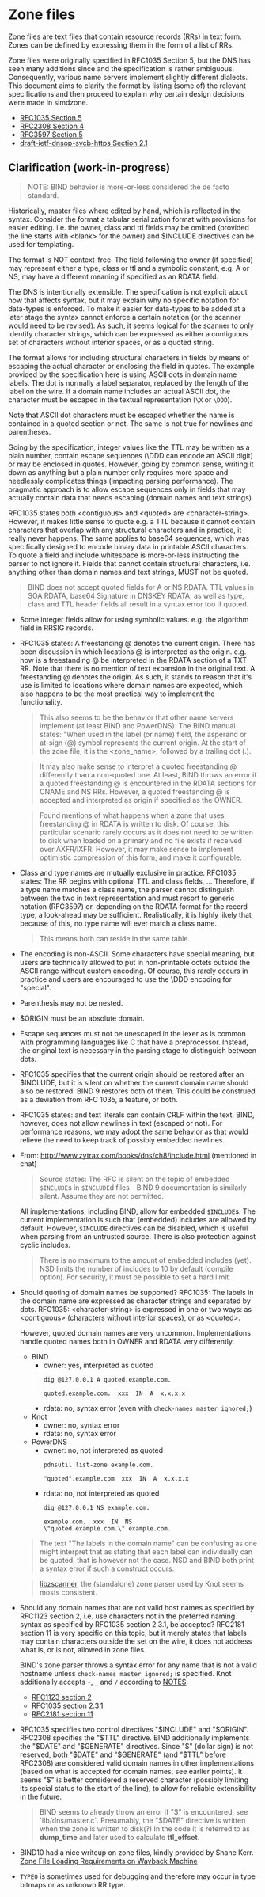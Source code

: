 # Zone files

Zone files are text files that contain resource records (RRs) in text form.
Zones can be defined by expressing them in the form of a list of RRs.

Zone files were originally specified in RFC1035 Section 5, but the DNS
has seen many additions since and the specification is rather ambiguous.
Consequently, various name servers implement slightly different dialects. This
document aims to clarify the format by listing (some of) the relevant
specifications and then proceed to explain why certain design decisions were
made in simdzone.

* [RFC1035 Section 5](https://datatracker.ietf.org/doc/html/rfc1035#section-5)
* [RFC2308 Section 4](https://datatracker.ietf.org/doc/html/rfc2308#section-4)
* [RFC3597 Section 5](https://datatracker.ietf.org/doc/html/rfc3597#section-5)
* [draft-ietf-dnsop-svcb-https Section 2.1](https://www.ietf.org/archive/id/draft-ietf-dnsop-svcb-https-12.html#name-zone-file-presentation-form)


## Clarification (work-in-progress)

> NOTE: BIND behavior is more-or-less considered the de facto standard.

Historically, master files where edited by hand, which is reflected in the
syntax. Consider the format a tabular serialization format with provisions
for easier editing. i.e. the owner, class and ttl fields may be omitted
(provided the line starts with \<blank\> for the owner) and $INCLUDE directives
can be used for templating.

The format is NOT context-free. The field following the owner (if specified)
may represent either a type, class or ttl and a symbolic constant, e.g. A
or NS, may have a different meaning if specified as an RDATA field.

The DNS is intentionally extensible. The specification is not explicit about
how that affects syntax, but it may explain why no specific notation for
data-types is enforced. To make it easier for data-types to be added at a later
stage the syntax cannot enforce a certain notation (or the scanner would need
to be revised). As such, it seems logical for the scanner to only identify
character strings, which can be expressed as either a contiguous set of
characters without interior spaces, or as a quoted string.

The format allows for including structural characters in fields by means of
escaping the actual character or enclosing the field in quotes. The example
provided by the specification here is using ASCII dots in domain name labels.
The dot is normally a label separator, replaced by the length of the label
on the wire. If a domain name includes an actual ASCII dot, the character
must be escaped in the textual representation (`\X` or `\DDD`).

Note that ASCII dot characters must be escaped whether the name is contained
in a quoted section or not. The same is not true for newlines and parentheses.

Going by the specification, integer values like the TTL may be written as
a plain number, contain escape sequences (\DDD can encode an ASCII digit) or
may be enclosed in quotes. However, going by common sense, writing it down as
anything but a plain number only requires more space and needlessly
complicates things (impacting parsing performance). The pragmatic approach is
to allow escape sequences only in fields that may actually contain data that
needs escaping (domain names and text strings).

RFC1035 states both \<contiguous\> and \<quoted\> are \<character-string\>.
However, it makes little sense to quote e.g. a TTL because it cannot contain
characters that overlap with any structural characters and in practice, it
really never happens. The same applies to base64 sequences, which was
specifically designed to encode binary data in printable ASCII characters. To
quote a field and include whitespace is more-or-less instructing the parser
to not ignore it. Fields that cannot contain structural characters, i.e.
anything other than domain names and text strings, MUST not be quoted.

> BIND does not accept quoted fields for A or NS RDATA. TTL values in SOA
> RDATA, base64 Signature in DNSKEY RDATA, as well as type, class and TTL
> header fields all result in a syntax error too if quoted.


* Some integer fields allow for using symbolic values. e.g. the algorithm
  field in RRSIG records.

* RFC1035 states: A freestanding @ denotes the current origin.
  There has been discussion in which locations @ is interpreted as the origin.
  e.g. how is a freestanding @ be interpreted in the RDATA section of a TXT RR.
  Note that there is no mention of text expansion in the original text. A
  freestanding @ denotes the origin. As such, it stands to reason that it's
  use is limited to locations where domain names are expected, which also
  happens to be the most practical way to implement the functionality.

  > This also seems to be the behavior that other name servers implement (at
  > least BIND and PowerDNS). The BIND manual states: "When used in the label
  > (or name) field, the asperand or at-sign (@) symbol represents the current
  > origin. At the start of the zone file, it is the \<zone\_name\>, followed
  > by a trailing dot (.).

  > It may also make sense to interpret a quoted freestanding @ differently
  > than a non-quoted one. At least, BIND throws an error if a quoted
  > freestanding @ is encountered in the RDATA sections for CNAME and NS RRs.
  > However, a quoted freestanding @ is accepted and interpreted as origin
  > if specified as the OWNER.

  > Found mentions of what happens when a zone that uses freestanding @ in
  > RDATA is written to disk. Of course, this particular scenario rarely occurs
  > as it does not need to be written to disk when loaded on a primary and no
  > file exists if received over AXFR/IXFR. However, it may make sense to
  > implement optimistic compression of this form, and make it configurable.

* Class and type names are mutually exclusive in practice.
  RFC1035 states: The RR begins with optional TTL and class fields, ...
  Therefore, if a type name matches a class name, the parser cannot distinguish
  between the two in text representation and must resort to generic notation
  (RFC3597) or, depending on the RDATA format for the record type, a
  look-ahead may be sufficient. Realistically, it is highly likely that because
  of this, no type name will ever match a class name.

  > This means both can reside in the same table.

* The encoding is non-ASCII. Some characters have special meaning, but users
  are technically allowed to put in non-printable octets outside the ASCII
  range without custom encoding.
  Of course, this rarely occurs in practice and users are encouraged to use
  the \DDD encoding for "special".

* Parenthesis may not be nested.

* $ORIGIN must be an absolute domain.

* Escape sequences must not be unescaped in the lexer as is common with
  programming languages like C that have a preprocessor. Instead, the
  original text is necessary in the parsing stage to distinguish between dots.

* RFC1035 specifies that the current origin should be restored after an
  $INCLUDE, but it is silent on whether the current domain name should also be
  restored. BIND 9 restores both of them. This could be construed as a
  deviation from RFC 1035, a feature, or both.

* RFC1035 states: and text literals can contain CRLF within the text.
  BIND, however, does not allow newlines in text (escaped or not). For
  performance reasons, we may adopt the same behavior as that would relieve
  the need to keep track of possibly embedded newlines.

* From: http://www.zytrax.com/books/dns/ch8/include.html (mentioned in chat)
  > Source states: The RFC is silent on the topic of embedded `$INCLUDE`s in
  > `$INCLUDE`d files - BIND 9 documentation is similarly silent. Assume they
  > are not permitted.

  All implementations, including BIND, allow for embedded `$INCLUDE`s.
  The current implementation is such that (embedded) includes are allowed by
  default. However, `$INCLUDE` directives can be disabled, which is useful
  when parsing from an untrusted source. There is also protection against
  cyclic includes.

  > There is no maximum to the amount of embedded includes (yet). NSD limits
  > the number of includes to 10 by default (compile option). For security, it
  > must be possible to set a hard limit.

* Should quoting of domain names be supported?
  RFC1035: The labels in the domain name are expressed as character strings
  and separated by dots.
  RFC1035: \<character-string\> is expressed in one or two ways:
  as \<contiguous\> (characters without interior spaces), or as \<quoted\>.

  However, quoted domain names are very uncommon. Implementations handle
  quoted names both in OWNER and RDATA very differently.

  * BIND
    * owner: yes, interpreted as quoted
      ```
      dig @127.0.0.1 A quoted.example.com.
      ```
      ```
      quoted.example.com.  xxx  IN  A  x.x.x.x
      ```
    * rdata: no, syntax error (even with `check-names master ignored;`)
  * Knot
    * owner: no, syntax error
    * rdata: no, syntax error
  * PowerDNS
    * owner: no, not interpreted as quoted
      ```
      pdnsutil list-zone example.com.
      ```
      ```
      "quoted".example.com  xxx  IN  A  x.x.x.x
      ```
    * rdata: no, not interpreted as quoted
      ```
      dig @127.0.0.1 NS example.com.
      ```
      ```
      example.com.  xxx  IN  NS  \"quoted.example.com.\".example.com.
      ```

  > The text "The labels in the domain name" can be confusing as one might
  > interpret that as stating that each label can individually can be quoted,
  > that is however not the case. NSD and BIND both print a syntax error if
  > such a construct occurs.

  > [libzscanner](https://github.com/CZ-NIC/knot/tree/master/src/libzscanner),
  > the (standalone) zone parser used by Knot seems mosts consistent.

* Should any domain names that are not valid host names as specified by
  RFC1123 section 2, i.e. use characters not in the preferred naming syntax
  as specified by RFC1035 section 2.3.1, be accepted? RFC2181 section 11 is
  very specific on this topic, but it merely states that labels may contain
  characters outside the set on the wire, it does not address what is, or is
  not, allowed in zone files.

  BIND's zone parser throws a syntax error for any name that is not a valid
  hostname unless `check-names master ignored;` is specified. Knot
  additionally accepts `-`, `_` and `/` according to
  [NOTES](https://github.com/CZ-NIC/knot/blob/master/src/libzscanner/NOTES).

  * [RFC1123 section 2](https://datatracker.ietf.org/doc/html/rfc1123#section-2)
  * [RFC1035 section 2.3.1](https://datatracker.ietf.org/doc/html/rfc1035#section-2.3.1)
  * [RFC2181 section 11](https://datatracker.ietf.org/doc/html/rfc2181#section-11)

* RFC1035 specifies two control directives "$INCLUDE" and "$ORIGIN". RFC2308
  specifies the "$TTL" directive. BIND additionally implements the "$DATE" and
  "$GENERATE" directives. Since "$" (dollar sign) is not reserved, both
  "$DATE" and "$GENERATE" (and "$TTL" before RFC2308) are considered valid
  domain names in other implementations (based on what is accepted for domain
  names, see earlier points). It seems "$" is better considered a reserved
  character (possibly limiting its special status to the start of the
  line), to allow for reliable extensibility in the future.

  > BIND seems to already throw an error if "$" is encountered, see
  > `lib/dns/master.c`. Presumably, the "$DATE" directive is written when the
  > zone is written to disk(?) In the code it is referred to as
  > __dump_time__ and later used to calculate __ttl_offset__.

* BIND10 had a nice writeup on zone files, kindly provided by Shane Kerr.
  [Zone File Loading Requirements on Wayback Machine](https://web.archive.org/web/20140928215002/http://bind10.isc.org:80/wiki/ZoneLoadingRequirements)

* `TYPE0` is sometimes used for debugging and therefore may occur in type
  bitmaps or as unknown RR type.
